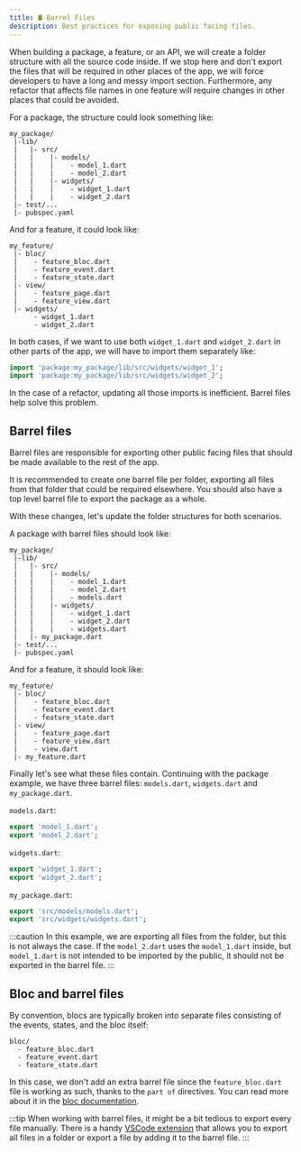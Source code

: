 ```yaml
---
title: 🛢 Barrel Files
description: Best practices for exposing public facing files.
---
```


When building a package, a feature, or an API, we will create a folder structure with all the source code inside. If we stop here and don't export the files that will be required in other places of the app, we will force developers to have a long and messy import section. Furthermore, any refactor that affects file names in one feature will require changes in other places that could be avoided.

For a package, the structure could look something like:

```text
my_package/
 |-lib/
 |   |- src/
 |   |    |- models/
 |   |    |    - model_1.dart
 |   |    |    - model_2.dart
 |   |    |- widgets/
 |   |    |    - widget_1.dart
 |   |    |    - widget_2.dart
 |- test/...
 |- pubspec.yaml
```

And for a feature, it could look like:

```text
my_feature/
 |- bloc/
 |    - feature_bloc.dart
 |    - feature_event.dart
 |    - feature_state.dart
 |- view/
 |    - feature_page.dart
 |    - feature_view.dart
 |- widgets/
      - widget_1.dart
      - widget_2.dart
```

In both cases, if we want to use both `widget_1.dart` and `widget_2.dart` in other parts of the app, we will have to import them separately like:

```dart
import 'package:my_package/lib/src/widgets/widget_1';
import 'package:my_package/lib/src/widgets/widget_2';
```

In the case of a refactor, updating all those imports is inefficient. Barrel files help solve this problem.

## Barrel files

Barrel files are responsible for exporting other public facing files that should be made available to the rest of the app.

It is recommended to create one barrel file per folder, exporting all files from that folder that could be required elsewhere. You should also have a top level barrel file to export the package as a whole.

With these changes, let's update the folder structures for both scenarios.

A package with barrel files should look like:

```text
my_package/
 |-lib/
 |   |- src/
 |   |    |- models/
 |   |    |    - model_1.dart
 |   |    |    - model_2.dart
 |   |    |    - models.dart
 |   |    |- widgets/
 |   |    |    - widget_1.dart
 |   |    |    - widget_2.dart
 |   |    |    - widgets.dart
 |   |- my_package.dart
 |- test/...
 |- pubspec.yaml
```

And for a feature, it should look like:

```text
my_feature/
 |- bloc/
 |    - feature_bloc.dart
 |    - feature_event.dart
 |    - feature_state.dart
 |- view/
 |    - feature_page.dart
 |    - feature_view.dart
 |    - view.dart
 |- my_feature.dart
```

Finally let's see what these files contain. Continuing with the package example, we have three barrel files: `models.dart`, `widgets.dart` and `my_package.dart`.

`models.dart`:

```dart
export 'model_1.dart';
export 'model_2.dart';
```

`widgets.dart`:

```dart
export 'widget_1.dart';
export 'widget_2.dart';
```

`my_package.dart`:

```dart
export 'src/models/models.dart';
export 'src/widgets/widgets.dart';
```

:::caution
In this example, we are exporting all files from the folder, but this is not always the case. If the `model_2.dart` uses the `model_1.dart` inside, but `model_1.dart` is not intended to be imported by the public, it should not be exported in the barrel file.
:::

## Bloc and barrel files

By convention, blocs are typically broken into separate files consisting of the events, states, and the bloc itself:

```text
bloc/
  - feature_bloc.dart
  - feature_event.dart
  - feature_state.dart
```

In this case, we don't add an extra barrel file since the `feature_bloc.dart` file is working as such, thanks to the `part of` directives. You can read more about it in the [bloc documentation][bloc_documentation].

:::tip
When working with barrel files, it might be a bit tedious to export every file manually. There is a handy [VSCode extension][vscode_extension] that allows you to export all files in a folder or export a file by adding it to the barrel file.
:::

[bloc_documentation]: https://bloclibrary.dev/#/flutterlogintutorial?id=authentication-bloc
[vscode_extension]: https://marketplace.visualstudio.com/items?itemName=orestesgaolin.dart-export-index
